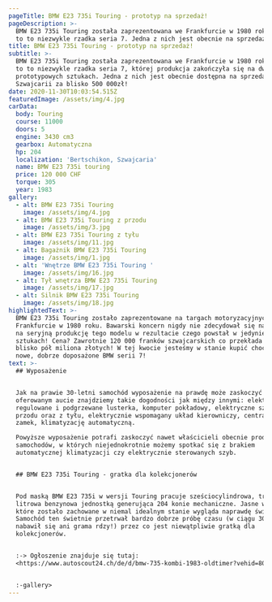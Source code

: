 ```yaml
---
pageTitle: BMW E23 735i Touring - prototyp na sprzedaż!
pageDescription: >-
  BMW E23 735i Touring została zaprezentowana we Frankfurcie w 1980 roku i jest
  to to niezwykle rzadka seria 7. Jedna z nich jest obecnie na sprzedaż!
title: BMW E23 735i Touring - prototyp na sprzedaż!
subtitle: >-
  BMW E23 735i Touring została zaprezentowana we Frankfurcie w 1980 roku i jest
  to to niezwykle rzadka seria 7, której produkcja zakończyła się na dwóch
  prototypowych sztukach. Jedna z nich jest obecnie dostępna na sprzedaż w
  Szwajcarii za blisko 500 000zł! 
date: 2020-11-30T10:03:54.515Z
featuredImage: /assets/img/4.jpg
carData:
  body: Touring
  course: 11000
  doors: 5
  engine: 3430 cm3
  gearbox: Automatyczna
  hp: 204
  localization: 'Bertschikon, Szwajcaria'
  name: BMW E23 735i touring
  price: 120 000 CHF
  torque: 305
  year: 1983
gallery:
  - alt: BMW E23 735i Touring
    image: /assets/img/4.jpg
  - alt: BMW E23 735i Touring z przodu
    image: /assets/img/3.jpg
  - alt: BMW E23 735i Touring z tyłu
    image: /assets/img/11.jpg
  - alt: Bagażnik BMW E23 735i Touring
    image: /assets/img/1.jpg
  - alt: 'Wnętrze BMW E23 735i Touring '
    image: /assets/img/16.jpg
  - alt: Tył wnętrza BMW E23 735i Touring
    image: /assets/img/17.jpg
  - alt: Silnik BMW E23 735i Touring
    image: /assets/img/18.jpg
highlightedText: >-
  BMW E23 735i Touring zostało zaprezentowane na targach motoryzacyjnych we
  Frankfurcie w 1980 roku. Bawarski koncern nigdy nie zdecydował się natomiast
  na seryjną produkcję tego modelu w rezultacie czego powstał w jedynie dwóch
  sztukach! Cena? Zawrotnie 120 000 franków szwajcarskich co przekłada się na
  blisko pół miliona złotych! W tej kwocie jesteśmy w stanie kupić chociażby
  nowe, dobrze doposażone BMW serii 7!
text: >-
  ## Wyposażenie


  Jak na prawie 30-letni samochód wyposażenie na prawdę może zaskoczyć! W
  oferowanym aucie znajdziemy takie dogodności jak między innymi: elektrycznie
  regulowane i podgrzewane lusterka, komputer pokładowy, elektryczne szyby z
  przodu oraz z tyłu, elektrycznie wspomagany układ kierowniczy, centralny
  zamek, klimatyzację automatyczną. 

  Powyższe wyposażenie potrafi zaskoczyć nawet właścicieli obecnie produkowanych
  samochodów, w których niejednokrotnie możemy spotkać się z brakiem
  automatycznej klimatyzacji czy elektrycznie sterowanych szyb. 


  ## BMW E23 735i Touring - gratka dla kolekcjonerów


  Pod maską BMW E23 735i w wersji Touring pracuje sześciocylindrowa, trzy i pół
  litrowa benzynowa jednostką generująca 204 konie mechaniczne. Jasne wnętrze,
  które zostało zachowane w niemal idealnym stanie wygląda naprawdę świetnie!
  Samochód ten świetnie przetrwał bardzo dobrze próbę czasu (w ciągu 30 lat nie
  nabawił się ani grama rdzy!) przez co jest niewątpliwie gratką dla
  kolekcjonerów. 


  :-> Ogłoszenie znajduje się tutaj:
  <https://www.autoscout24.ch/de/d/bmw-735-kombi-1983-oldtimer?vehid=8092981>


  :-gallery>
---
```


